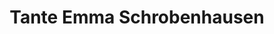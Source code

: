 ---
title: "Tante Emma Schrobenhausen"
url: /schrobenhausen/tante-emma-schrobenhausen/
shop: Allgemein
---